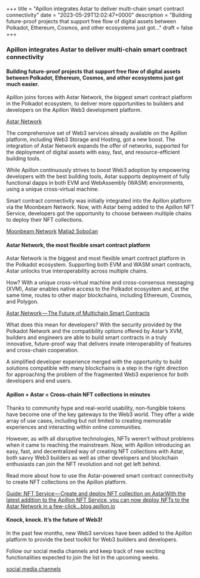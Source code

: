 +++
title = "Apillon integrates Astar to deliver multi-chain smart contract connectivity"
date = "2023-05-29T12:02:47+0000"
description = "Building future-proof projects that support free flow of digital assets between Polkadot, Ethereum, Cosmos, and other ecosystems just got…"
draft = false
+++

### Apillon integrates Astar to deliver multi-chain smart contract connectivity


#### Building future-proof projects that support free flow of digital assets between Polkadot, Ethereum, Cosmos, and other ecosystems just got much easier.


Apillon joins forces with Astar Network, the biggest smart contract platform in the Polkadot ecosystem, to deliver more opportunities to builders and developers on the Apillon Web3 development platform.

[Astar Network](https://astar.network/)

The comprehensive set of Web3 services already available on the Apillon platform, including Web3 Storage and Hosting, got a new boost. The integration of Astar Network expands the offer of networks, supported for the deployment of digital assets with easy, fast, and resource-efficient building tools.


While Apillon continuously strives to boost Web3 adoption by empowering developers with the best building tools, Astar supports deployment of fully functional dapps in both EVM and WebAssembly (WASM) environments, using a unique cross-virtual machine.


Smart contract connectivity was initially integrated into the Apillon platform via the Moonbeam Network. Now, with Astar being added to the Apillon NFT Service, developers got the opportunity to choose between multiple chains to deploy their NFT collections.

[Moonbeam Network](https://blog.apillon.io/make-your-own-nft-collection-in-minutes-brought-to-moonbeam-by-apillon-538fdf34fc5)
[Matjaž Sobočan](https://www.linkedin.com/in/matjazsobocan?miniProfileUrn=urn%3Ali%3Afs_miniProfile%3AACoAAAM8RSYBegjpViD-XAhQOAg2W4DIzAF0bME&lipi=urn%3Ali%3Apage%3Ad_flagship3_search_srp_all%3B9zSE%2FN2pRtOaAeIOsvle%2Bg%3D%3D)

#### Astar Network, the most flexible smart contract platform


Astar Network is the biggest and most flexible smart contract platform in the Polkadot ecosystem. Supporting both EVM and WASM smart contracts, Astar unlocks true interoperability across multiple chains.


How? With a unique cross-virtual machine and cross-consensus messaging (XVM), Astar enables native access to the Polkadot ecosystem and, at the same time, routes to other major blockchains, including Ethereum, Cosmos, and Polygon.

[Astar Network — The Future of Multichain Smart Contracts](https://astar.network/)

What does this mean for developers? With the security provided by the Polkadot Network and the compatibility options offered by Astar’s XVM, builders and engineers are able to build smart contracts in a truly innovative, future-proof way that delivers innate interoperability of features and cross-chain cooperation.


A simplified developer experience merged with the opportunity to build solutions compatible with many blockchains is a step in the right direction for approaching the problem of the fragmented Web3 experience for both developers and end users.


#### Apillon + Astar = Cross-chain NFT collections in minutes


Thanks to community hype and real-world usability, non-fungible tokens have become one of the key gateways to the Web3 world. They offer a wide array of use cases, including but not limited to creating memorable experiences and interacting within online communities.


However, as with all disruptive technologies, NFTs weren’t without problems when it came to reaching the mainstream. Now, with Apillon introducing an easy, fast, and decentralized way of creating NFT collections with Astar, both savvy Web3 builders as well as other developers and blockchain enthusiasts can join the NFT revolution and not get left behind.


Read more about how to use the Astar-powered smart contract connectivity to create NFT collections on the Apillon platform.

[Guide: NFT Service — Create and deploy NFT collection on AstarWith the latest addition to the Apillon NFT Service, you can now deploy NFTs to the Astar Network in a few-click…blog.apillon.io](https://blog.apillon.io/guide-nft-service-create-and-deploy-nft-collection-on-astar-3d6674994b0f)

#### Knock, knock. It’s the future of Web3!


In the past few months, new Web3 services have been added to the Apillon platform to provide the best toolkit for Web3 builders and developers.


Follow our social media channels and keep track of new exciting functionalities expected to join the list in the upcoming weeks.

[social media channels](https://twitter.com/apillon)
